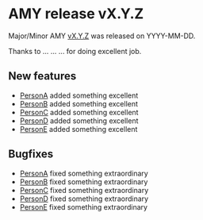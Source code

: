 # AMY release vX.Y.Z

Major/Minor AMY [vX.Y.Z][] was released on YYYY-MM-DD.

Thanks to ... ... ... for doing excellent job.

## New features

* [PersonA][] added something excellent
* [PersonB][] added something excellent
* [PersonC][] added something excellent
* [PersonD][] added something excellent
* [PersonE][] added something excellent

## Bugfixes

* [PersonA][] fixed something extraordinary
* [PersonB][] fixed something extraordinary
* [PersonC][] fixed something extraordinary
* [PersonD][] fixed something extraordinary
* [PersonE][] fixed something extraordinary

[vX.Y.Z]: https://github.com/swcarpentry/amy/milestone/NN
[PersonA]: https://github.com/PersonA
[PersonB]: https://github.com/PersonB
[PersonC]: https://github.com/PersonC
[PersonD]: https://github.com/PersonD
[PersonE]: https://github.com/PersonE
